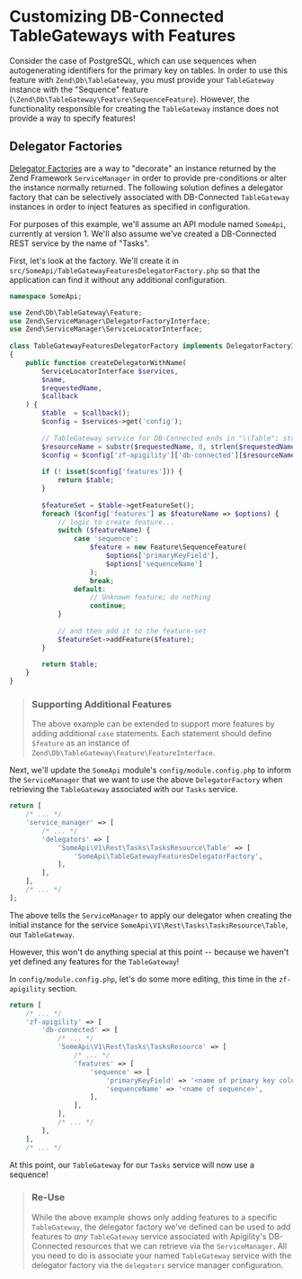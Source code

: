 Customizing DB-Connected TableGateways with Features
====================================================

Consider the case of PostgreSQL, which can use sequences when autogenerating identifiers for the
primary key on tables.  In order to use this feature with `Zend\Db\TableGateway`, you must provide
your `TableGateway` instance with the "Sequence" feature
(`\Zend\Db\TableGateway\Feature\SequenceFeature`). However, the functionality responsible for
creating the `TableGateway` instance does not provide a way to specify features!

Delegator Factories
-------------------

[Delegator
Factories](http://ocramius.github.io/blog/zend-framework-2-delegator-factories-explained/) are a way
to "decorate" an instance returned by the Zend Framework `ServiceManager` in order to provide
pre-conditions or alter the instance normally returned. The following solution defines a delegator
factory that can be selectively associated with DB-Connected `TableGateway` instances in order to
inject features as specified in configuration.

For purposes of this example, we'll assume an API module named `SomeApi`, currently at version 1.
We'll also assume we've created a DB-Connected REST service by the name of "Tasks".

First, let's look at the factory. We'll create it in
`src/SomeApi/TableGatewayFeaturesDelegatorFactory.php` so that the application can find it without
any additional configuration.

```php
namespace SomeApi;

use Zend\Db\TableGateway\Feature;
use Zend\ServiceManager\DelegatorFactoryInterface;
use Zend\ServiceManager\ServiceLocatorInterface;
 
class TableGatewayFeaturesDelegatorFactory implements DelegatorFactoryInterface
{
    public function createDelegatorWithName(
        ServiceLocatorInterface $services,
        $name,
        $requestedName,
        $callback
    ) {
        $table  = $callback();
        $config = $services->get('config');
 
        // TableGateway service for DB-Connected ends in "\\Table"; strip that
        $resourceName = substr($requestedName, 0, strlen($requestedName) - 6);
        $config = $config['zf-apigility']['db-connected'][$resourceName]; 
 
        if (! isset($config['features'])) {
            return $table;
        }
 
        $featureSet = $table->getFeatureSet();
        foreach ($config['features'] as $featureName => $options) {
            // logic to create feature...
            switch ($featureName) {
                case 'sequence':
                    $feature = new Feature\SequenceFeature(
                        $options['primaryKeyField'],
                        $options['sequenceName']
                    );
                    break;
                default:
                    // Unknown feature; do nothing
                    continue;
            }
 
            // and then add it to the feature-set
            $featureSet->addFeature($feature);
        }
 
        return $table;
    }
}
```

> ### Supporting Additional Features
>
> The above example can be extended to support more features by adding additional `case` statements.
> Each statement should define `$feature` as an instance of
> `Zend\Db\TableGateway\Feature\FeatureInterface`.

Next, we'll update the `SomeApi` module's `config/module.config.php` to inform the `ServiceManager`
that we want to use the above `DelegatorFactory` when retrieving the `TableGateway` associated with
our `Tasks` service. 

```php
return [
    /* ... */
    'service_manager' => [
        /* ... */
        'delegators' => [
            'SomeApi\V1\Rest\Tasks\TasksResource\Table' => [
                'SomeApi\TableGatewayFeaturesDelegatorFactory',
            ],
        ],
    ],
    /* ... */
];
```

The above tells the `ServiceManager` to apply our delegator when creating the initial instance for
the service `SomeApi\V1\Rest\Tasks\TasksResource\Table`, our `TableGateway`.

However, this won't do anything special at this point -- because we haven't yet defined any features
for the `TableGateway`!

In `config/module.config.php`, let's do some more editing, this time in the `zf-apigility`
section.

```php
return [
    /* ... */
    'zf-apigility' => [
        'db-connected' => [
            /* ... */
            'SomeApi\V1\Rest\Tasks\TasksResource' => [
                /* ... */
                'features' => [
                    'sequence' => [
                        'primaryKeyField' => '<name of primary key column>',
                        'sequenceName' => '<name of sequence>',
                    ],
                ],
            ],
            /* ... */
        ],
    ],
    /* ... */
```

At this point, our `TableGateway` for our `Tasks` service will now use a sequence!

> ### Re-Use
>
> While the above example shows only adding features to a specific `TableGateway`, the delegator
> factory we've defined can be used to add features to _any_ `TableGateway` service associated with
> Apigility's DB-Connected resources that we can retrieve via the `ServiceManager`. All you need to
> do is associate your named `TableGateway` service with the delegator factory via the `delegators`
> service manager configuration.
